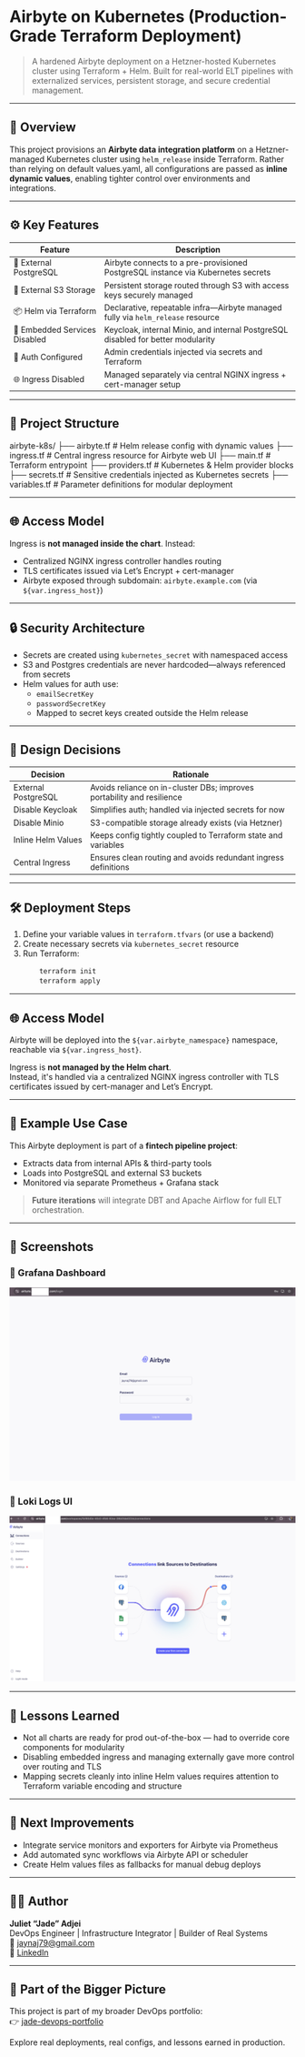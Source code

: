 # Airbyte on Kubernetes (Production-Grade Terraform Deployment)

> A hardened Airbyte deployment on a Hetzner-hosted Kubernetes cluster using Terraform + Helm. Built for real-world ELT pipelines with externalized services, persistent storage, and secure credential management.

---

## 🧠 Overview

This project provisions an **Airbyte data integration platform** on a Hetzner-managed Kubernetes cluster using `helm_release` inside Terraform. Rather than relying on default values.yaml, all configurations are passed as **inline dynamic values**, enabling tighter control over environments and integrations.

---

## ⚙️ Key Features

| Feature                       | Description                                                                      |
| ----------------------------- | -------------------------------------------------------------------------------- |
| 🔐 External PostgreSQL        | Airbyte connects to a pre-provisioned PostgreSQL instance via Kubernetes secrets |
| 💾 External S3 Storage        | Persistent storage routed through S3 with access keys securely managed           |
| 📦 Helm via Terraform         | Declarative, repeatable infra—Airbyte managed fully via `helm_release` resource  |
| 🧼 Embedded Services Disabled | Keycloak, internal Minio, and internal PostgreSQL disabled for better modularity |
| 🔐 Auth Configured            | Admin credentials injected via secrets and Terraform                             |
| 🌐 Ingress Disabled           | Managed separately via central NGINX ingress + cert-manager setup                |

---

## 📁 Project Structure

airbyte-k8s/
├── airbyte.tf # Helm release config with dynamic values
├── ingress.tf # Central ingress resource for Airbyte web UI
├── main.tf # Terraform entrypoint
├── providers.tf # Kubernetes & Helm provider blocks
├── secrets.tf # Sensitive credentials injected as Kubernetes secrets
├── variables.tf # Parameter definitions for modular deployment

---

## 🌐 Access Model

Ingress is **not managed inside the chart**. Instead:

- Centralized NGINX ingress controller handles routing
- TLS certificates issued via Let’s Encrypt + cert-manager
- Airbyte exposed through subdomain: `airbyte.example.com` (via `${var.ingress_host}`)

---

## 🔒 Security Architecture

- Secrets are created using `kubernetes_secret` with namespaced access
- S3 and Postgres credentials are never hardcoded—always referenced from secrets
- Helm values for auth use:
  - `emailSecretKey`
  - `passwordSecretKey`
  - Mapped to secret keys created outside the Helm release

---

## 🧠 Design Decisions

| Decision            | Rationale                                                              |
| ------------------- | ---------------------------------------------------------------------- |
| External PostgreSQL | Avoids reliance on in-cluster DBs; improves portability and resilience |
| Disable Keycloak    | Simplifies auth; handled via injected secrets for now                  |
| Disable Minio       | S3-compatible storage already exists (via Hetzner)                     |
| Inline Helm Values  | Keeps config tightly coupled to Terraform state and variables          |
| Central Ingress     | Ensures clean routing and avoids redundant ingress definitions         |

---

## 🛠️ Deployment Steps

1. Define your variable values in `terraform.tfvars` (or use a backend)
2. Create necessary secrets via `kubernetes_secret` resource
3. Run Terraform:
   ```bash
       terraform init
       terraform apply
   ```

---

## 🌐 Access Model

Airbyte will be deployed into the `${var.airbyte_namespace}` namespace, reachable via `${var.ingress_host}`.

Ingress is **not managed by the Helm chart**.  
Instead, it's handled via a centralized NGINX ingress controller with TLS certificates issued by cert-manager and Let’s Encrypt.

---

## 🧩 Example Use Case

This Airbyte deployment is part of a **fintech pipeline project**:

- Extracts data from internal APIs & third-party tools
- Loads into PostgreSQL and external S3 buckets
- Monitored via separate Prometheus + Grafana stack

> **Future iterations** will integrate DBT and Apache Airflow for full ELT orchestration.

---

## 📸 Screenshots

### 🔹 Grafana Dashboard

![Login Screenshot](./assets/airbyte-login.png)

### 🔹 Loki Logs UI

![Airbyte page](./assets/airbytepage.png)

---

## 🧠 Lessons Learned

- Not all charts are ready for prod out-of-the-box — had to override core components for modularity
- Disabling embedded ingress and managing externally gave more control over routing and TLS
- Mapping secrets cleanly into inline Helm values requires attention to Terraform variable encoding and structure

---

## 🧱 Next Improvements

- Integrate service monitors and exporters for Airbyte via Prometheus
- Add automated sync workflows via Airbyte API or scheduler
- Create Helm values files as fallbacks for manual debug deploys

---

## ✍🏾 Author

**Juliet “Jade” Adjei**  
DevOps Engineer | Infrastructure Integrator | Builder of Real Systems  
📧 [jaynaj79@gmail.com](mailto:jaynaj79@gmail.com)  
🔗 [LinkedIn](https://linkedin.com/in/juliet-adjei-559048b3)

---

## 🔗 Part of the Bigger Picture

This project is part of my broader DevOps portfolio:  
👉 [jade-devops-portfolio](https://github.com/Jadebat79/jade-devops-portfolio)

Explore real deployments, real configs, and lessons earned in production.
